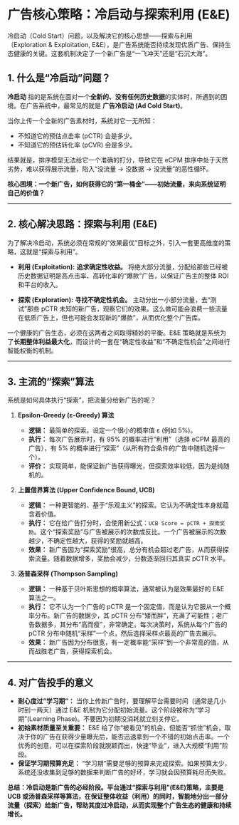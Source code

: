 # 广告核心策略：冷启动与探索利用 (E&E)

冷启动（Cold Start）问题，以及解决它的核心思想——探索与利用（Exploration & Exploitation, E&E），是广告系统能否持续发现优质广告、保持生态健康的关键。这套机制决定了一个新广告是“一飞冲天”还是“石沉大海”。

## 1. 什么是“冷启动”问题？

**冷启动** 指的是系统在面对一个**全新的、没有任何历史数据**的实体时，所遇到的困境。在广告系统中，最常见的就是 **广告冷启动 (Ad Cold Start)**。

当你上传一个全新的广告素材时，系统对它一无所知：
*   不知道它的预估点击率 (pCTR) 会是多少。
*   不知道它的预估转化率 (pCVR) 会是多少。

结果就是，排序模型无法给它一个准确的打分，导致它在 eCPM 排序中处于天然劣势，难以获得展示流量，陷入“没流量 -> 没数据 -> 没流量”的恶性循环。

**核心困境：一个新广告，如何获得它的“第一桶金”——初始流量，来向系统证明自己的价值？**

---

## 2. 核心解决思路：探索与利用 (E&E)

为了解决冷启动，系统必须在常规的“效果最优”目标之外，引入一套更高维度的策略，这就是“探索与利用”。

*   **利用 (Exploitation):** **追求确定性收益。** 将绝大部分流量，分配给那些已经被历史数据证明是高点击率、高转化率的“爆款”广告，以保证广告主的整体 ROI 和平台的收入。

*   **探索 (Exploration):** **寻找不确定性机会。** 主动分出一小部分流量，去“测试”那些 pCTR 未知的新广告，观察它们的效果。这么做可能会浪费一些流量在低质广告上，但也可能会发现新的“爆款”，从而优化整个广告库。

一个健康的广告生态，必须在这两者之间取得精妙的平衡。E&E 策略就是系统为了**长期整体利益最大化**，而设计的一套在“确定性收益”和“不确定性机会”之间进行智能权衡的机制。

---

## 3. 主流的“探索”算法

系统是如何具体执行“探索”，把流量分给新广告的呢？

1.  **Epsilon-Greedy (ε-Greedy) 算法**
    *   **逻辑：** 最简单的探索。设定一个很小的概率值 ε (例如 5%)。
    *   **执行：** 每次广告展示时，有 95% 的概率进行“利用”（选择 eCPM 最高的广告），有 5% 的概率进行“探索”（从所有符合条件的广告中随机选择一个）。
    *   **评价：** 实现简单，能保证新广告获得曝光，但探索效率较低，因为是纯随机的。

2.  **上置信界算法 (Upper Confidence Bound, UCB)**
    *   **逻辑：** 一种更智能的、基于“乐观主义”的探索。它认为不确定性本身就蕴含着价值。
    *   **执行：** 它在给广告打分时，会使用新公式：`UCB Score = pCTR + 探索奖励`。这个“探索奖励”与广告被展示的次数成反比。一个广告被展示的次数越少，不确定性越大，获得的奖励就越高。
    *   **效果：** 新广告因为“探索奖励”很高，总分有机会超过老广告，从而获得探索流量。随着数据增多，奖励会减少，分数逐渐回归其真实 pCTR 水平。

3.  **汤普森采样 (Thompson Sampling)**
    *   **逻辑：** 一种基于贝叶斯思想的概率算法，通常被认为是效果最好的 E&E 算法之一。
    *   **执行：** 它不认为一个广告的 pCTR 是一个固定值，而是认为它服从一个概率分布。新广告的数据少，其 pCTR 分布“矮而胖”，充满了可能性；老广告数据多，其分布“高而瘦”，非常确定。每次决策时，系统从每个广告的 pCTR 分布中随机“采样”一个点，然后选择采样点最高的广告去展示。
    *   **效果：** 新广告因为分布很宽，有一定概率能“采样”到一个非常高的值，从而战胜老广告，获得探索机会。

---

## 4. 对广告投手的意义

*   **耐心度过“学习期”：** 当你上传新广告时，要理解平台需要时间（通常是几小时到一两天）通过 E&E 机制为它分配初始流量。这个阶段被称为“学习期”(Learning Phase)。不要因为初期没消耗就立刻关停它。
*   **初始素材质量至关重要：** E&E 给了你“被看见”的机会，但能否“抓住”机会，取决于你的广告在获得少量曝光后，能否迅速拿到一个不错的初始点击率。一个优秀的创意，可以在探索阶段就脱颖而出，快速“毕业”，进入大规模“利用”阶段。
*   **保证学习期预算充足：** “学习期”需要足够的预算来完成探索。如果预算太少，系统还没收集到足够的数据来判断广告的好坏，学习就会因预算耗尽而失败。

**总结：冷启动是新广告的必经阶段。平台通过“探索与利用”(E&E)策略，主要是 UCB 或汤普森采样等算法，在保证整体收益（利用）的同时，智能地分出一部分流量（探索）给新广告，帮助其度过冷启动，从而实现整个广告生态的健康和持续增长。**
